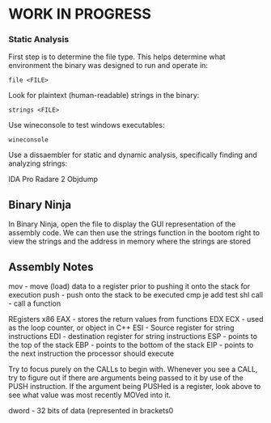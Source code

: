 # WORK IN PROGRESS

### Static Analysis

First step is to determine the file type.  This helps determine what environment the binary was designed to run and operate in:
```
file <FILE>
```
Look for plaintext (human-readable) strings in the binary:
```
strings <FILE>
```

Use wineconsole to test windows executables:
```
wineconsole
```
Use a dissaembler for static and dynamic analysis, specifically finding and analyzing strings:


IDA Pro
Radare 2
Objdump

## Binary Ninja

In Binary Ninja, open the file to display the GUI representation of the assembly code.  We can then use the strings function in the bootom right to view the strings and the address in memory where the strings are stored


## Assembly Notes

mov - move (load) data to a register prior to pushing it onto the stack for execution 
push - push onto the stack to be executed
cmp
je
add
test
shl
call - call a function 

REgisters x86
EAX - stores the return values from functions 
EDX
ECX - used as the loop counter, or object in C++
ESI - Source register for string instructions
EDI - destination register for string instructions
ESP - points to the top of the stack
EBP - points to the bottom of the stack
EIP - points to the next instruction the processor should execute

Try to focus purely on the CALLs to begin with. Whenever you see a CALL, try to figure out if
there are arguments being passed to it by use of the PUSH instruction. If the argument
being PUSHed is a register, look above to see what value was most recently MOVed into it.

dword - 32 bits of data (represented in brackets0
